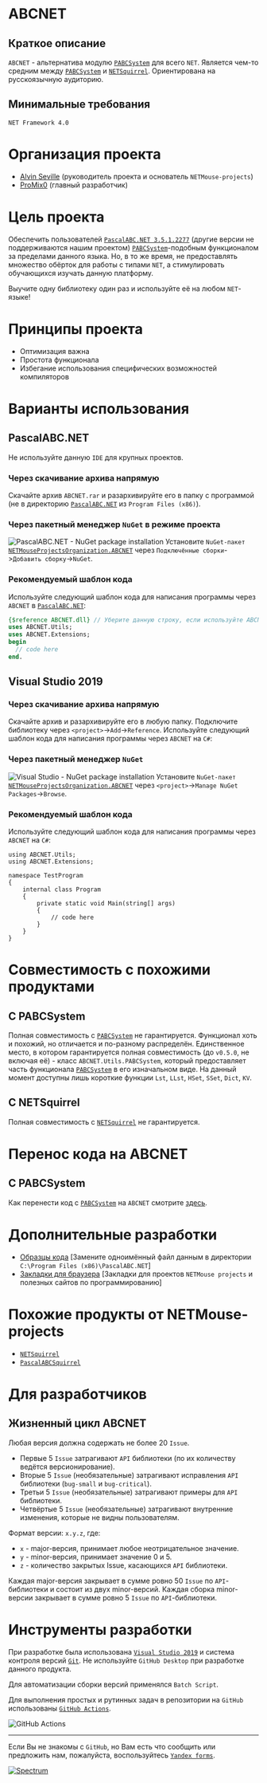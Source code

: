 # ABCNET
## Краткое описание
`ABCNET` - альтернатива модулю [`PABCSystem`](https://drive.google.com/open?id=1s2YX42HM8fKtah6blWmMkNZ9Z8Kfxn_BW4QSH6JY11o) для всего `NET`. Является чем-то средним между [`PABCSystem`](https://drive.google.com/open?id=1s2YX42HM8fKtah6blWmMkNZ9Z8Kfxn_BW4QSH6JY11o) и [`NETSquirrel`](https://github.com/NETMouse-projects/NETSquirrel). Ориентирована на русскоязычную аудиторию.

## Минимальные требования
`NET Framework 4.0`

# Организация проекта
- [Alvin Seville](https://github.com/Alvin-Seville) (руководитель проекта и основатель `NETMouse-projects`)
- [ProMix0](https://github.com/ProMix0) (главный разработчик)

# Цель проекта
Обеспечить пользователей [`PascalABC.NET 3.5.1.2277`](https://drive.google.com/open?id=1eHzHpHw7SYTCwefaxYPr4QbsB1bf6M41) (другие версии не поддерживаются нашим проектом) [`PABCSystem`](https://drive.google.com/open?id=1s2YX42HM8fKtah6blWmMkNZ9Z8Kfxn_BW4QSH6JY11o)-подобным функционалом за пределами данного языка. Но, в то же время, не предоставлять множество обёрток для работы с типами `NET`, а стимулировать обучающихся изучать данную платформу.

Выучите одну библиотеку один раз и используйте её на любом `NET`-языке!

# Принципы проекта
- Оптимизация важна
- Простота функционала
- Избегание использования специфических возможностей компиляторов

# Варианты использования
## PascalABC.NET
Не используйте данную `IDE` для крупных проектов.

### Через скачивание архива напрямую
Скачайте архив `ABCNET.rar` и разархивируйте его в папку с программой (не в директорию [`PascalABC.NET`](https://drive.google.com/open?id=1eHzHpHw7SYTCwefaxYPr4QbsB1bf6M41) из `Program Files (x86)`).

### Через пакетный менеджер `NuGet` в режиме проекта
![PascalABC.NET - NuGet package installation](https://sun9-29.userapi.com/c204828/v204828716/488d3/eFcKpAIwcP8.jpg)
Установите `NuGet-пакет` [`NETMouseProjectsOrganization.ABCNET`](https://www.nuget.org/packages/NETMouseProjectsOrganization.ABCNET/0.0.5) через `Подключённые сборки`->`Добавить сборку`->`NuGet`.

### Рекомендуемый шаблон кода
Используйте следующий шаблон кода для написания программы через `ABCNET` в [`PascalABC.NET`](https://drive.google.com/open?id=1eHzHpHw7SYTCwefaxYPr4QbsB1bf6M41):
```pascal
{$reference ABCNET.dll} // Уберите данную строку, если используйте ABCNET в режиме проекта и подключили её как NuGet-пакет.
uses ABCNET.Utils;
uses ABCNET.Extensions;
begin
  // code here
end.
```

## Visual Studio 2019
### Через скачивание архива напрямую
Скачайте архив и разархивируйте его в любую папку. Подключите библиотеку через `<project>`->`Add`->`Reference`. Используйте следующий шаблон кода для написания программы через `ABCNET` на `C#`:

### Через пакетный менеджер `NuGet`
![Visual Studio - NuGet package installation](https://sun9-23.userapi.com/c858232/v858232025/15cb70/z-NsdL6lZTk.jpg)
Установите `NuGet-пакет` [`NETMouseProjectsOrganization.ABCNET`](https://www.nuget.org/packages/NETMouseProjectsOrganization.ABCNET/0.0.5) через `<project>`->`Manage NuGet Packages`->`Browse`.

### Рекомендуемый шаблон кода
Используйте следующий шаблон кода для написания программы через `ABCNET` на `C#`:
```Csharp
using ABCNET.Utils;
using ABCNET.Extensions;

namespace TestProgram
{
    internal class Program
    {
        private static void Main(string[] args)
        {
            // code here
        }
    }
}
```

# Совместимость с похожими продуктами
## С PABCSystem
Полная совместимость с [`PABCSystem`](https://drive.google.com/open?id=1s2YX42HM8fKtah6blWmMkNZ9Z8Kfxn_BW4QSH6JY11o) не гарантируется. Функционал хоть и похожий, но отличается и по-разному распределён. Единственное место, в котором гарантируется полная совместимость (до `v0.5.0`, не включая её) - класс `ABCNET.Utils.PABCSystem`, который предоставляет часть функционала [`PABCSystem`](https://drive.google.com/open?id=1s2YX42HM8fKtah6blWmMkNZ9Z8Kfxn_BW4QSH6JY11o) в его изначальном виде. На данный момент доступны лишь короткие функции `Lst`, `LLst`, `HSet`, `SSet`, `Dict`, `KV`.

## С NETSquirrel
Полная совместимость с [`NETSquirrel`](https://github.com/NETMouse-projects/NETSquirrel) не гарантируется.

# Перенос кода на ABCNET
## С PABCSystem
Как перенести код с [`PABCSystem`](https://drive.google.com/open?id=1s2YX42HM8fKtah6blWmMkNZ9Z8Kfxn_BW4QSH6JY11o) на `ABCNET` смотрите [здесь](http://netmouseprojects.rusff.ru/viewtopic.php?id=10).

# Дополнительные разработки
- [Образцы кода](https://drive.google.com/open?id=1B_TWBw_gMT4meQXyrBhWiivk7KTrUhti) [Замените одноимённый файл данным в директории `C:\Program Files (x86)\PascalABC.NET`]
- [Закладки для браузера](https://drive.google.com/open?id=1gjpJXqPLkSK2UCbpBrxBe4uN_H9BbzCF) [Закладки для проектов `NETMouse projects` и полезных сайтов по программированию]

# Похожие продукты от NETMouse-projects
- [`NETSquirrel`](https://github.com/NETMouse-projects/NETSquirrel)
- [`PascalABCSquirrel`](https://github.com/NETMouse-projects/PascalABCSquirrel)

# Для разработчиков
## Жизненный цикл ABCNET
Любая версия должна содержать не более 20 `Issue`.
- Первые 5 `Issue` затрагивают `API` библиотеки (по их количеству ведётся версионирование).
- Вторые 5 `Issue` (необязательные) затрагивают исправления `API` библиотеки (`bug-small` и `bug-critical`).
- Третьи 5 `Issue` (необязательные) затрагивают примеры для `API` библиотеки.
- Четвёртые 5 `Issue` (необязательные) затрагивают внутренние изменения, которые не видны пользователям.

Формат версии: `x.y.z`, где:
- `x` - major-версия, принимает любое неотрицательное значение.
- `y` - minor-версия, принимает значение 0 и 5.
- `z` - количество закрытых Issue, касающихся `API` библиотеки.

Каждая major-версия закрывает в сумме ровно 50 `Issue` по `API`-библиотеки и состоит из двух minor-версий. Каждая сборка minor-версии закрывает в сумме ровно 5 `Issue` по `API`-библиотеки.

# Инструменты разработки
При разработке была использована [`Visual Studio 2019`](https://visualstudio.microsoft.com/vs/) и система контроля версий [`Git`](https://git-scm.com/download). Не используйте `GitHub Desktop` при разработке данного продукта.

Для автоматизации сборки версий применялся `Batch Script`.

Для выполнения простых и рутинных задач в репозитории на `GitHub` использованы [`GitHub Actions`](https://help.github.com/en/actions/automating-your-workflow-with-github-actions).

![GitHub Actions](https://sun9-53.userapi.com/c857536/v857536261/169dac/lGIxo4kVWoc.jpg)

----
Если Вы не знакомы с `GitHub`, но Вам есть что сообщить или предложить нам, пожалуйста, воспользуйтесь [`Yandex forms`](https://forms.yandex.ru/u/5e1de81b0733df0bb13408e3/). 

[![Spectrum](https://user-images.githubusercontent.com/42812113/74593843-a8e60f80-5040-11ea-9338-a6a219ce3925.png)](https://spectrum.chat/netmouse-projects?tab=posts)
